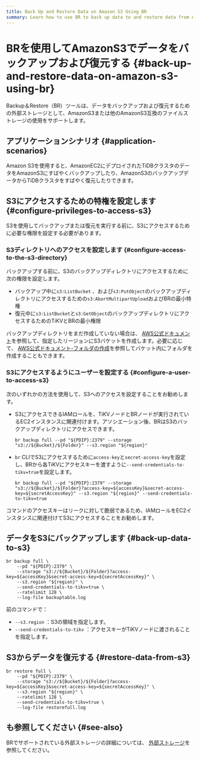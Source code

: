```yaml
---
title: Back Up and Restore Data on Amazon S3 Using BR
summary: Learn how to use BR to back up data to and restore data from Amazon S3 storage.
---
```


# BRを使用してAmazonS3でデータをバックアップおよび復元する {#back-up-and-restore-data-on-amazon-s3-using-br}

Backup＆Restore（BR）ツールは、データをバックアップおよび復元するための外部ストレージとして、AmazonS3または他のAmazonS3互換のファイルストレージの使用をサポートします。

## アプリケーションシナリオ {#application-scenarios}

Amazon S3を使用すると、AmazonEC2にデプロイされたTiDBクラスタのデータをAmazonS3にすばやくバックアップしたり、AmazonS3のバックアップデータからTiDBクラスタをすばやく復元したりできます。

## S3にアクセスするための特権を設定します {#configure-privileges-to-access-s3}

S3を使用してバックアップまたは復元を実行する前に、S3にアクセスするために必要な権限を設定する必要があります。

### S3ディレクトリへのアクセスを設定します {#configure-access-to-the-s3-directory}

バックアップする前に、S3のバックアップディレクトリにアクセスするために次の権限を設定します。

-   バックアップ中に`s3:ListBucket` 、および`s3:PutObject`のバックアップディレクトリにアクセスするための`s3:AbortMultipartUpload`およびBRの最小特権
-   復元中に`s3:ListBucket`と`s3:GetObject`のバックアップディレクトリにアクセスするためのTiKVとBRの最小権限

バックアップディレクトリをまだ作成していない場合は、 [AWS公式ドキュメント](https://docs.aws.amazon.com/AmazonS3/latest/userguide/create-bucket-overview.html)を参照して、指定したリージョンにS3バケットを作成します。必要に応じて、 [AWS公式ドキュメント-フォルダの作成](https://docs.aws.amazon.com/AmazonS3/latest/userguide/using-folders.html)を参照してバケット内にフォルダを作成することもできます。

### S3にアクセスするようにユーザーを設定する {#configure-a-user-to-access-s3}

次のいずれかの方法を使用して、S3へのアクセスを設定することをお勧めします。

-   S3にアクセスできるIAMロールを、TiKVノードとBRノードが実行されているEC2インスタンスに関連付けます。アソシエーション後、BRはS3のバックアップディレクトリにアクセスできます。

    
    ```shell
    br backup full --pd "${PDIP}:2379" --storage "s3://${Bucket}/${Folder}" --s3.region "${region}"
    ```

-   `br` CLIでS3にアクセスするために`access-key`と`secret-access-key`を設定し、BRから各TiKVにアクセスキーを渡すように`--send-credentials-to-tikv=true`を設定します。

    
    ```shell
    br backup full --pd "${PDIP}:2379" --storage "s3://${Bucket}/${Folder}?access-key=${accessKey}&secret-access-key=${secretAccessKey}" --s3.region "${region}" --send-credentials-to-tikv=true
    ```

コマンドのアクセスキーはリークに対して脆弱であるため、IAMロールをEC2インスタンスに関連付けてS3にアクセスすることをお勧めします。

## データをS3にバックアップします {#back-up-data-to-s3}


```shell
br backup full \
    --pd "${PDIP}:2379" \
    --storage "s3://${Bucket}/${Folder}?access-key=${accessKey}&secret-access-key=${secretAccessKey}" \
    --s3.region "${region}" \
    --send-credentials-to-tikv=true \
    --ratelimit 128 \
    --log-file backuptable.log
```

前のコマンドで：

-   `--s3.region` ：S3の領域を指定します。
-   `--send-credentials-to-tikv` ：アクセスキーがTiKVノードに渡されることを指定します。

## S3からデータを復元する {#restore-data-from-s3}

```shell
br restore full \
    --pd "${PDIP}:2379" \
    --storage "s3://${Bucket}/${Folder}?access-key=${accessKey}&secret-access-key=${secretAccessKey}" \
    --s3.region "${region}" \
    --ratelimit 128 \
    --send-credentials-to-tikv=true \
    --log-file restorefull.log
```

## も参照してください {#see-also}

BRでサポートされている外部ストレージの詳細については、 [外部ストレージ](/br/backup-and-restore-storages.md)を参照してください。
